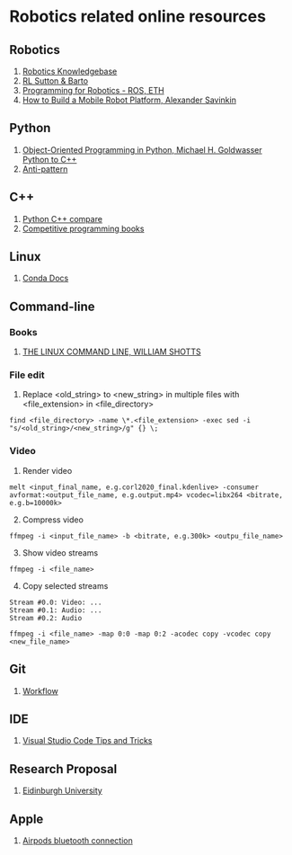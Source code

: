 # Robotics related online resources

## Robotics
1. [Robotics Knowledgebase](https://roboticsknowledgebase.com/)
2. [RL Sutton & Barto](http://www.incompleteideas.net/book/the-book-2nd.html)
3. [Programming for Robotics - ROS, ETH](https://rsl.ethz.ch/education-students/lectures/ros.html)
4. [How to Build a Mobile Robot Platform, Alexander Savinkin
](https://medium.com/geekforge-academy/how-to-build-a-mobile-robot-platform-2f838ffe84eb)
 
## Python
1. [Object-Oriented Programming in Python, Michael H. Goldwasser](https://cs.slu.edu/~goldwasser/oopp/download/oopp.pdf)  
   [Python to C++](https://cs.slu.edu/~chambers/spring19/datastructures/python2cpp.pdf)
2. [Anti-pattern](https://docs.quantifiedcode.com/python-anti-patterns/index.html)

## C++
1. [Python C++ compare](https://realpython.com/python-vs-cpp/)
2. [Competitive programming books](https://cses.fi/book/index.php)

## Linux
1. [Conda Docs](https://conda.io/projects/conda/en/latest/user-guide/getting-started.html#managing-python)

## Command-line
### Books
1. [THE LINUX COMMAND LINE, WILLIAM SHOTTS](https://wiki.lib.sun.ac.za/images/c/ca/TLCL-13.07.pdf)
### File edit
1. Replace <old_string> to <new_string> in multiple files with <file_extension> in <file_directory>
```
find <file_directory> -name \*.<file_extension> -exec sed -i "s/<old_string>/<new_string>/g" {} \;
```
### Video
1. Render video
```
melt <input_final_name, e.g.corl2020_final.kdenlive> -consumer avformat:<output_file_name, e.g.output.mp4> vcodec=libx264 <bitrate, e.g.b=10000k>
```
2. Compress video
```
ffmpeg -i <input_file_name> -b <bitrate, e.g.300k> <outpu_file_name>
```
3. Show video streams
```
ffmpeg -i <file_name>
```
4. Copy selected streams 
```
Stream #0.0: Video: ...
Stream #0.1: Audio: ...
Stream #0.2: Audio
```
```
ffmpeg -i <file_name> -map 0:0 -map 0:2 -acodec copy -vcodec copy <new_file_name>
```



## Git
1. [Workflow](https://gist.github.com/blackfalcon/8428401)

## IDE
1. [Visual Studio Code Tips and Tricks](https://code.visualstudio.com/docs/getstarted/tips-and-tricks)

## Research Proposal
1. [Eidinburgh University](https://www.ed.ac.uk/files/imports/fileManager/HowToWriteProposal090415.pdf)

## Apple
1. [Airpods bluetooth connection](https://cri.dev/posts/2021-01-04-Pair-AirPods-with-Linux-Ubuntu/)
